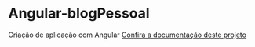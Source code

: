 # Angular-blogPessoal
Criação de aplicação com Angular
[Confira a documentação deste projeto](https://angeladeodato.github.io/doc-BlogPessoal/.)
